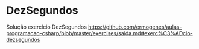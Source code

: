 # DezSegundos
Solução exercício DezSegundos https://github.com/ermogenes/aulas-programacao-csharp/blob/master/exercises/saida.md#exerc%C3%ADcio-dezsegundos

